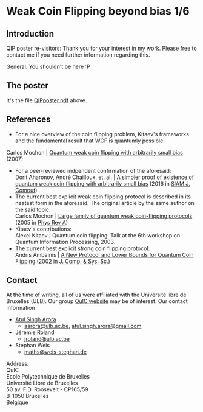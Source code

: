 # Weak Coin Flipping beyond bias 1/6

## Introduction
QIP poster re-visitors: Thank you for your interest in my work. Please free to contact me if you need further information regarding this.


General: You shouldn't be here :P

## The poster
It's the file [QIPposter.pdf](./QIPposter.pdf) above.

## References
* For a nice overview of the coin flipping problem, Kitaev's frameworks and the fundamental result that WCF is quantumly possible:  
  
Carlos Mochon | [Quantum weak coin flipping with arbitrarily small bias](https://arxiv.org/abs/0711.4114) (2007)
* For a peer-reviewed indpendent confirmation of the aforesaid:  
Dorit Aharonov, André Chailloux, et. al. | [A simpler proof of existence of quantum weak coin flipping with arbitrarily small bias](https://arxiv.org/abs/1402.7166) (2016 in [SIAM J. Comput](https://doi.org/10.1137/14096387X))
* The current best explicit weak coin flipping protocol is described in its neatest form in the aforesaid. The original article by the same author on the said topic:  
Carlos Mochon | [Large family of quantum weak coin-flipping protocols](https://arxiv.org/abs/quant-ph/0502068) (2005 in [Phys Rev A](10.1103/PhysRevA.72.022341))
* Kitaev's contributions:  
Alexei Kitaev | Quantum coin flipping. Talk at the 6th workshop on Quantum Information Processing, 2003.
* The current best explicit strong coin flipping protocol:  
Andris Ambainis | [A New Protocol and Lower Bounds for Quantum Coin Flipping](https://arxiv.org/abs/quant-ph/0204022) (2002 in [J. Comp. & Sys. Sc.](https://www.sciencedirect.com/science/article/pii/S0022000003001417))

## Contact
At the time of writing, all of us were affiliated with the Université libre de Bruxelles (ULB). Our group [QuIC website](quic.ulb.ac.be) may be of interest. Our contact information
* [Atul Singh Arora](https://atulsingharora.github.io) 
	* aarora@ulb.ac.be, atul.singh.arora@gmail.com
* Jérémie Roland
	* jroland@ulb.ac.be
* Stephan Weis
	* maths@weis-stephan.de



Address:  
QuIC  
Ecole Polytechnique de Bruxelles  
Université Libre de Bruxelles  
50 av. F.D. Roosevelt - CP165/59  
B-1050 Bruxelles  
Belgique  